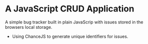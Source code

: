 # A JavaScript CRUD Application

A simple bug tracker built in plain JavaScrip with issues stored in the browsers local storage. 
- Using ChanceJS to generate unique identifiers for issues. 
